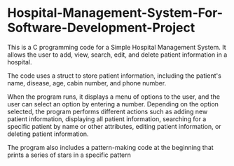 # Hospital-Management-System-For-Software-Development-Project

This is a C programming code for a Simple Hospital Management System. It allows the user to add, view, search, edit, and delete patient information in a hospital.

The code uses a struct to store patient information, including the patient's name, disease, age, cabin number, and phone number.

When the program runs, it displays a menu of options to the user, and the user can select an option by entering a number. Depending on the option selected, the program performs different actions such as adding new patient information, displaying all patient information, searching for a specific patient by name or other attributes, editing patient information, or deleting patient information.

The program also includes a pattern-making code at the beginning that prints a series of stars in a specific pattern
